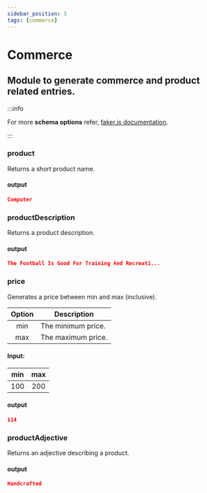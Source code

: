 ```yaml
---
sidebar_position: 3
tags: [commerce]
---
```


# Commerce

## Module to generate commerce and product related entries.

:::info

For more **schema options** refer, [faker.js documentation](https://fakerjs.dev/).

:::

### product

Returns a short product name.

#### output

```json
Computer
```

### productDescription

Returns a product description.

#### output

```json
The Football Is Good For Training And Recreati...
```

### price

Generates a price between min and max (inclusive).

| Option | Description        |
| :----: | ------------------ |
|  min   | The minimum price. |
|  max   | The maximum price. |

#### Input:

| min | max |
| :-: | :-: |
| 100 | 200 |

#### output

```json
114
```

### productAdjective

Returns an adjective describing a product.

#### output

```json
Handcrafted
```
